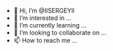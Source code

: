 - 👋 Hi, I’m @IISERGEYII
- 👀 I’m interested in ...
- 🌱 I’m currently learning ...
- 💞️ I’m looking to collaborate on ...
- 📫 How to reach me ...

<!---
IISERGEYII/IISERGEYII is a ✨ special ✨ repository because its `README.md` (this file) appears on your GitHub profile.
You can click the Preview link to take a look at your changes.
--->
